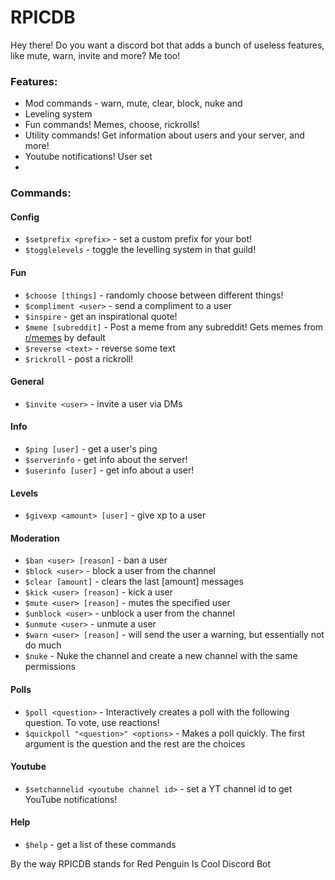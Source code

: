 # RPICDB
Hey there! Do you want a discord bot that adds a bunch of useless features, like mute, warn, invite and more? Me too!

### Features:

* Mod commands - warn, mute, clear, block, nuke and
* Leveling system
* Fun commands! Memes, choose, rickrolls!
* Utility commands! Get information about users and your server, and more!
* Youtube notifications! User set
* 

### Commands:

#### Config
*   `$setprefix <prefix>` - set a custom prefix for your bot!
*   `$togglelevels` - toggle the levelling system in that guild!

#### Fun
*   `$choose [things]` - randomly choose between different things!
*   `$compliment <user>` - send a compliment to a user
*   `$inspire` - get an inspirational quote!
*   `$meme [subreddit]` - Post a meme from any subreddit! Gets memes from [r/memes](https://reddit.com/r/memes) by default
*   `$reverse <text>` - reverse some text
*   `$rickroll` - post a rickroll!

#### General
*   `$invite <user>` - invite a user via DMs

#### Info
* `$ping [user]` - get a user's ping
* `$serverinfo` - get info about the server!
* `$userinfo [user]` - get info about a user!

#### Levels
* `$givexp <amount> [user]` - give xp to a user

#### Moderation
* `$ban <user> [reason]` - ban a user
* `$block <user>` - block a user from the channel
* `$clear [amount]` - clears the last [amount] messages
* `$kick <user> [reason]` - kick a user
* `$mute <user> [reason]` - mutes the specified user
* `$unblock <user>` - unblock a user from the channel
* `$unmute <user>` - unmute a user
* `$warn <user> [reason]` - will send the user a warning, but essentially not do much
* `$nuke` - Nuke the channel and create a new channel with the same permissions
#### Polls
* `$poll <question>` - Interactively creates a poll with the following question. To vote, use reactions!
* `$quickpoll "<question>" <options>` - Makes a poll quickly. The first argument is the question and the rest are the choices

#### Youtube
* `$setchannelid <youtube channel id>` - set a YT channel id to get YouTube notifications!

#### Help
* `$help` - get a list of these commands

By the way RPICDB stands for Red Penguin Is Cool Discord Bot